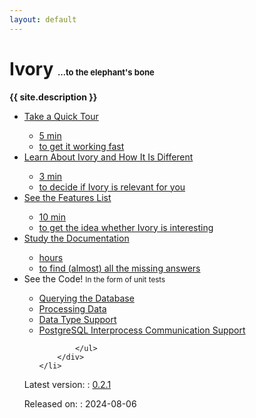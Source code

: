 ```yaml
---
layout: default
---
```


# Ivory <span style="font-size: small">&hellip;to the elephant's bone</span>
<!-- &hellip;a database layer made the correct way -->
<!-- &hellip;with respect to the elephants -->

<strong>{{ site.description }}</strong>

<ul class="signpost">
	<li> <!-- lightning -->
		<a href="{% link getting-started.md %}">
			Take a Quick Tour
			<ul>
				<li class="time">5 min</li>
				<li>to get it working fast</li>
			</ul>
		</a>
	</li>
	<li> <!-- elephant with its trunk heading upwards -->
		<a href="{% link about.md %}">
			Learn About Ivory and How It Is Different
			<ul>
				<li class="time">3 min</li>
				<li>to decide if Ivory is relevant for you</li>
			</ul>
		</a>
	</li>
	<li> <!-- checkboxes, first checked -->
	    <a href="{% link features.md %}">
		    See the Features List
			<ul>
				<li class="time">10 min</li>
				<li>to get the idea whether Ivory is interesting</li>
			</ul>
		</a>
	</li>
	<li> <!-- book -->
		<a href="{% link documentation.md %}">
			Study the Documentation
			<ul>
				<li class="time">hours</li>
				<li>to find (almost) all the missing answers</li>
			</ul>
		</a>
	</li>
	<li> <!-- several lines of highlighted code -->
		<div>
			See the Code!
		    <small>In the form of unit tests</small>
			<ul class="bullets">
				<li><a href="https://github.com/ondrej-bouda/ivory/blob/master/test/unit/Ivory/Showcase/QueryingTest.php"
						target="_blank" class="external">Querying the Database</a></li>
				<li><a href="https://github.com/ondrej-bouda/ivory/blob/master/test/unit/Ivory/Showcase/ProcessingTest.php"
						target="_blank" class="external">Processing Data</a></li>
				<li><a href="https://github.com/ondrej-bouda/ivory/blob/master/test/unit/Ivory/Showcase/TypeSystemTest.php"
						target="_blank" class="external">Data Type Support</a></li>
				<li><a href="https://github.com/ondrej-bouda/ivory/blob/master/test/unit/Ivory/Showcase/IPCTest.php"
						target="_blank" class="external">PostgreSQL Interprocess Communication Support</a></li>

			</ul>
		</div>
	</li>
</ul>


Latest version:
: <a href="https://github.com/ondrej-bouda/ivory/releases/tag/0.2.1" target="_blank">0.2.1</a>

Released on:
: 2024-08-06
